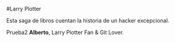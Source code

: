 #Larry Plotter

Esta saga de libros cuentan la historia de un hacker excepcional.

Prueba2
**Alberto**, Larry Plotter Fan & Git Lover.

